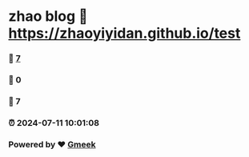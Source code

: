 # zhao blog :link: https://zhaoyiyidan.github.io/test 
### :page_facing_up: [7](https://zhaoyiyidan.github.io/test/tag.html) 
### :speech_balloon: 0 
### :hibiscus: 7 
### :alarm_clock: 2024-07-11 10:01:08 
### Powered by :heart: [Gmeek](https://github.com/Meekdai/Gmeek)

